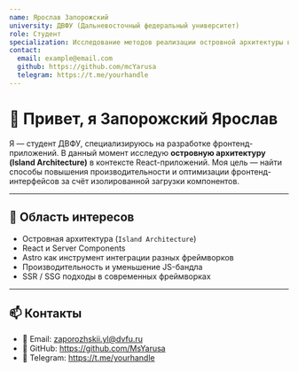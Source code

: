 ```yaml
---
name: Ярослав Запорожский
university: ДВФУ (Дальневосточный федеральный университет)
role: Студент
specialization: Исследование методов реализации островной архитектуры в React-приложениях
contact:
  email: example@email.com
  github: https://github.com/mcYarusa
  telegram: https://t.me/yourhandle
---
```


# 👋 Привет, я Запорожский Ярослав

Я — студент ДВФУ, специализируюсь на разработке фронтенд-приложений. В данный момент исследую **островную архитектуру (Island Architecture)** в контексте React-приложений. Моя цель — найти способы повышения производительности и оптимизации фронтенд-интерфейсов за счёт изолированной загрузки компонентов.

---

## 🧠 Область интересов

- Островная архитектура (`Island Architecture`)
- React и Server Components
- Astro как инструмент интеграции разных фреймворков
- Производительность и уменьшение JS-бандла
- SSR / SSG подходы в современных фреймворках

---

## 📫 Контакты

- 📧 Email: zaporozhskii.yl@dvfu.ru
- 🐙 GitHub: https://github.com/MsYarusa
- 💬 Telegram: https://t.me/yourhandle
